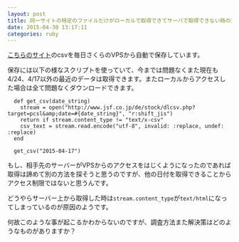 ```yaml
---
layout: post
title: 同一サイトの特定のファイルだけがローカルで取得できてサーバで取得できない時の対処法
date: 2015-04-30 13:17:11
categories: ruby
---
```

<p><a href="http://www.jsf.co.jp/de/stock/search.php?target=pcsl" rel="nofollow">こちらのサイト</a>のcsvを毎日さくらのVPSから自動で保存しています。</p>

<p>保存には以下の様なスクリプトを使っていて、今までは問題なくまた現在も4/24、4/17以外の最近のデータは取得できます。またローカルからアクセスした場合は全て問題なくダウンロードできます。</p>

```
  def get_csv(date_string)
    stream = open("http://www.jsf.co.jp/de/stock/dlcsv.php?target=pcsl&amp;date=#{date_string}", "r:shift_jis")
    return if stream.content_type != "text/x-csv"
    csv_text = stream.read.encode("utf-8", invalid: :replace, undef: :replace)
  end

  get_csv("2015-04-17")
```

<p>もし、相手先のサーバーがVPSからのアクセスをはじくようになったのであれば取得は諦めて別の方法を探そうと思うのですが、他の日付を取得できることからアクセス制限ではないと思うんです。</p>

<p>どうやらサーバー上から取得した時は<code>stream.content_type</code>が<code>text/html</code>になってしまっているのが原因のようです。</p>

<p>何故このような事が起こるかわからないのですが、調査方法また解決策はどのようなものがありますか？</p>
